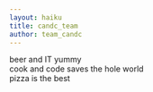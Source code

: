 ```yaml
---
layout: haiku
title: candc_team
author: team_candc
---
```


beer and IT yummy<br>
cook and code saves the hole world<br>
pizza is the best<br>
